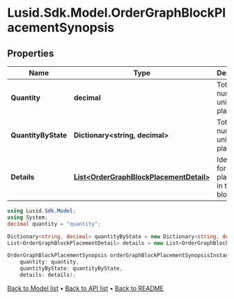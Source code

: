 # Lusid.Sdk.Model.OrderGraphBlockPlacementSynopsis

## Properties

Name | Type | Description | Notes
------------ | ------------- | ------------- | -------------
**Quantity** | **decimal** | Total number of units placed. | 
**QuantityByState** | **Dictionary&lt;string, decimal&gt;** | Total number of units placed. | [optional] 
**Details** | [**List&lt;OrderGraphBlockPlacementDetail&gt;**](OrderGraphBlockPlacementDetail.md) | Identifiers for each placement in this block. | 

```csharp
using Lusid.Sdk.Model;
using System;
decimal quantity = "quantity";

Dictionary<string, decimal> quantityByState = new Dictionary<string, decimal>();
List<OrderGraphBlockPlacementDetail> details = new List<OrderGraphBlockPlacementDetail>();

OrderGraphBlockPlacementSynopsis orderGraphBlockPlacementSynopsisInstance = new OrderGraphBlockPlacementSynopsis(
    quantity: quantity,
    quantityByState: quantityByState,
    details: details);
```

[Back to Model list](../README.md#documentation-for-models) &#8226; [Back to API list](../README.md#documentation-for-api-endpoints) &#8226; [Back to README](../README.md)
